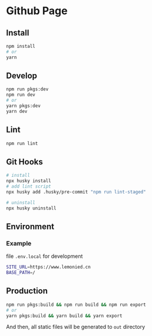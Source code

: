 # Github Page

## Install
```bash
npm install
# or
yarn
```

## Develop
```bash
npm run pkgs:dev
npm run dev
# or
yarn pkgs:dev
yarn dev
```

## Lint
```bash
npm run lint
```

## Git Hooks
```bash
# install
npx husky install
# add lint script
npx husky add .husky/pre-commit "npm run lint-staged"

# uninstall
npx husky uninstall
```

## Environment

### Example
file `.env.local` for development
```bash
SITE_URL=https://www.lemonied.cn
BASE_PATH=/
```

## Production
```bash
npm run pkgs:build && npm run build && npm run export
# or
yarn pkgs:build && yarn build && yarn export
```
And then, all static files will be generated to `out` directory

